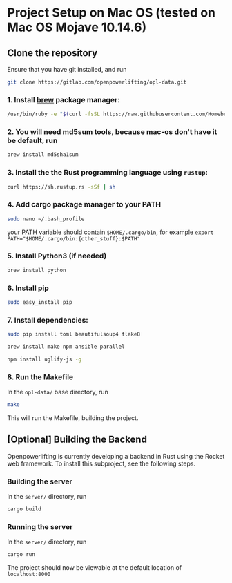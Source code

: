 # Project Setup on Mac OS (tested on Mac OS Mojave 10.14.6)

## Clone the repository
Ensure that you have git installed, and run

  ```bash
  git clone https://gitlab.com/openpowerlifting/opl-data.git
  ```


### 1. Install [brew](https://brew.sh/) package manager:
  ```bash
  /usr/bin/ruby -e "$(curl -fsSL https://raw.githubusercontent.com/Homebrew/install/master/install)"
  ```
### 2. You will need md5sum tools, because mac-os don't have it be default, run

  ```bash
  brew install md5sha1sum
  ```
### 3. Install the the Rust programming language using `rustup`:

  ```bash
  curl https://sh.rustup.rs -sSf | sh
  ```

### 4. Add cargo package manager to your PATH
  ```bash
  sudo nano ~/.bash_profile
  ```
 your PATH variable should contain `$HOME/.cargo/bin`, for example `export PATH="$HOME/.cargo/bin:{other_stuff}:$PATH"`

### 5. Install Python3 (if needed)

```bash
brew install python
```

### 6. Install pip

```bash
sudo easy_install pip
```

### 7. Install dependencies:

```bash
sudo pip install toml beautifulsoup4 flake8
```

```bash
brew install make npm ansible parallel
```

```bash
npm install uglify-js -g
```

### 8. Run the Makefile
In the `opl-data/` base directory, run

  ```bash
  make
  ```
This will run the Makefile, building the project.

## [Optional] Building the Backend

Openpowerlifting is currently developing a backend in Rust using the Rocket web
framework.  To install this subproject, see the following steps.

### Building the server
In the `server/` directory, run

  ```bash
  cargo build
  ```

### Running the server
In the `server/` directory, run

  ```bash
  cargo run
  ```

The project should now be viewable at the default location of `localhost:8000`
